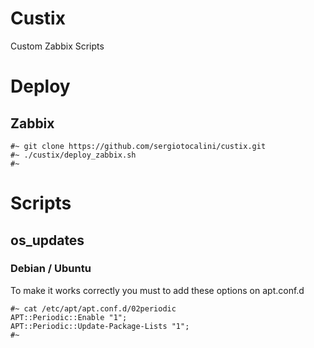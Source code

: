 # Custix
Custom Zabbix Scripts

# Deploy
## Zabbix

    #~ git clone https://github.com/sergiotocalini/custix.git
    #~ ./custix/deploy_zabbix.sh
    #~

# Scripts
## os_updates
### Debian / Ubuntu
To make it works correctly you must to add these options on apt.conf.d

    #~ cat /etc/apt/apt.conf.d/02periodic
    APT::Periodic::Enable "1";
    APT::Periodic::Update-Package-Lists "1";
    #~
    
